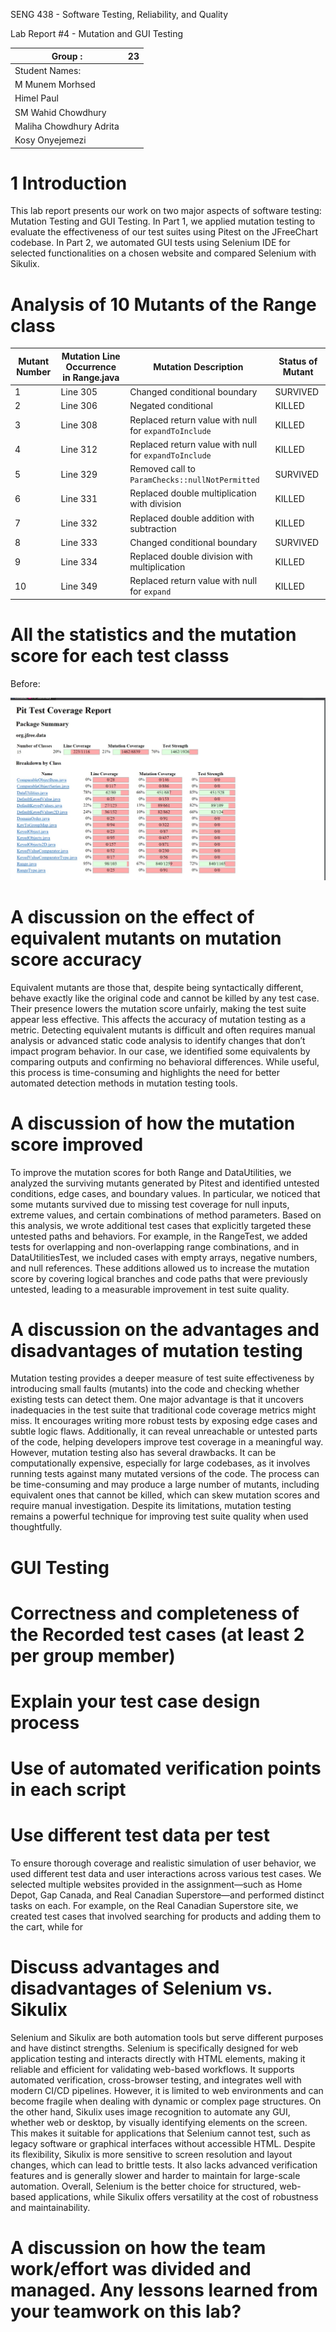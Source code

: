 SENG 438 - Software Testing, Reliability, and Quality

Lab Report #4 - Mutation and GUI Testing

| Group :      |  23  |
| -------------- | --- |
| Student Names: |     |
| M Munem Morhsed |     |
| Himel Paul |     |
| SM Wahid Chowdhury |     |
| Maliha Chowdhury Adrita |     |
| Kosy Onyejemezi |     |

# 1 Introduction

This lab report presents our work on two major aspects of software testing: Mutation Testing and GUI Testing. In Part 1, we applied mutation testing to evaluate the effectiveness of our test suites using Pitest on the JFreeChart codebase. In Part 2, we automated GUI tests using Selenium IDE for selected functionalities on a chosen website and compared Selenium with Sikulix.

# Analysis of 10 Mutants of the Range class 

| Mutant Number | Mutation Line Occurrence in Range.java | Mutation Description                                     | Status of Mutant |
|---------------|-----------------------------------------|------------------------------------------------------------------------|------------------|
| 1             | Line 305                                | Changed conditional boundary                                           | SURVIVED         |
| 2             | Line 306                                | Negated conditional                                                    | KILLED           |
| 3             | Line 308                                | Replaced return value with null for `expandToInclude`                 | KILLED           |
| 4             | Line 312                                | Replaced return value with null for `expandToInclude`                 | KILLED           |
| 5             | Line 329                                | Removed call to `ParamChecks::nullNotPermitted`                       | SURVIVED         |
| 6             | Line 331                                | Replaced double multiplication with division                           | KILLED           |
| 7             | Line 332                                | Replaced double addition with subtraction                              | KILLED           |
| 8             | Line 333                                | Changed conditional boundary                                           | SURVIVED         |
| 9             | Line 334                                | Replaced double division with multiplication                           | KILLED           |
| 10            | Line 349                                | Replaced return value with null for `expand`                           | KILLED           |


# All the statistics and the mutation score for each test classs

Before: 

![](https://github.com/malihachowdhury6/SENG438_A4/blob/main/before.jpeg?raw=true)

# A discussion on the effect of equivalent mutants on mutation score accuracy 

Equivalent mutants are those that, despite being syntactically different, behave exactly like the original code and cannot be killed by any test case. Their presence lowers the mutation score unfairly, making the test suite appear less effective. This affects the accuracy of mutation testing as a metric. Detecting equivalent mutants is difficult and often requires manual analysis or advanced static code analysis to identify changes that don’t impact program behavior. In our case, we identified some equivalents by comparing outputs and confirming no behavioral differences. While useful, this process is time-consuming and highlights the need for better automated detection methods in mutation testing tools.

# A discussion of how the mutation score improved

To improve the mutation scores for both Range and DataUtilities, we analyzed the surviving mutants generated by Pitest and identified untested conditions, edge cases, and boundary values. In particular, we noticed that some mutants survived due to missing test coverage for null inputs, extreme values, and certain combinations of method parameters. Based on this analysis, we wrote additional test cases that explicitly targeted these untested paths and behaviors. For example, in the RangeTest, we added tests for overlapping and non-overlapping range combinations, and in DataUtilitiesTest, we included cases with empty arrays, negative numbers, and null references. These additions allowed us to increase the mutation score by covering logical branches and code paths that were previously untested, leading to a measurable improvement in test suite quality.

# A discussion on the advantages and disadvantages of mutation testing

Mutation testing provides a deeper measure of test suite effectiveness by introducing small faults (mutants) into the code and checking whether existing tests can detect them. One major advantage is that it uncovers inadequacies in the test suite that traditional code coverage metrics might miss. It encourages writing more robust tests by exposing edge cases and subtle logic flaws. Additionally, it can reveal unreachable or untested parts of the code, helping developers improve test coverage in a meaningful way. However, mutation testing also has several drawbacks. It can be computationally expensive, especially for large codebases, as it involves running tests against many mutated versions of the code. The process can be time-consuming and may produce a large number of mutants, including equivalent ones that cannot be killed, which can skew mutation scores and require manual investigation. Despite its limitations, mutation testing remains a powerful technique for improving test suite quality when used thoughtfully.

# GUI Testing

# Correctness and completeness of the Recorded test cases (at least 2 per group member)

# Explain your test case design process

# Use of automated verification points in each script

# Use different test data per test

To ensure thorough coverage and realistic simulation of user behavior, we used different test data and user interactions across various test cases. We selected multiple websites provided in the assignment—such as Home Depot, Gap Canada, and Real Canadian Superstore—and performed distinct tasks on each. For example, on the Real Canadian Superstore site, we created test cases that involved searching for products and adding them to the cart, while for 


# Discuss advantages and disadvantages of Selenium vs. Sikulix

Selenium and Sikulix are both automation tools but serve different purposes and have distinct strengths. Selenium is specifically designed for web application testing and interacts directly with HTML elements, making it reliable and efficient for validating web-based workflows. It supports automated verification, cross-browser testing, and integrates well with modern CI/CD pipelines. However, it is limited to web environments and can become fragile when dealing with dynamic or complex page structures. On the other hand, Sikulix uses image recognition to automate any GUI, whether web or desktop, by visually identifying elements on the screen. This makes it suitable for applications that Selenium cannot test, such as legacy software or graphical interfaces without accessible HTML. Despite its flexibility, Sikulix is more sensitive to screen resolution and layout changes, which can lead to brittle tests. It also lacks advanced verification features and is generally slower and harder to maintain for large-scale automation. Overall, Selenium is the better choice for structured, web-based applications, while Sikulix offers versatility at the cost of robustness and maintainability.

# A discussion on how the team work/effort was divided and managed. Any lessons learned from your teamwork on this lab?
